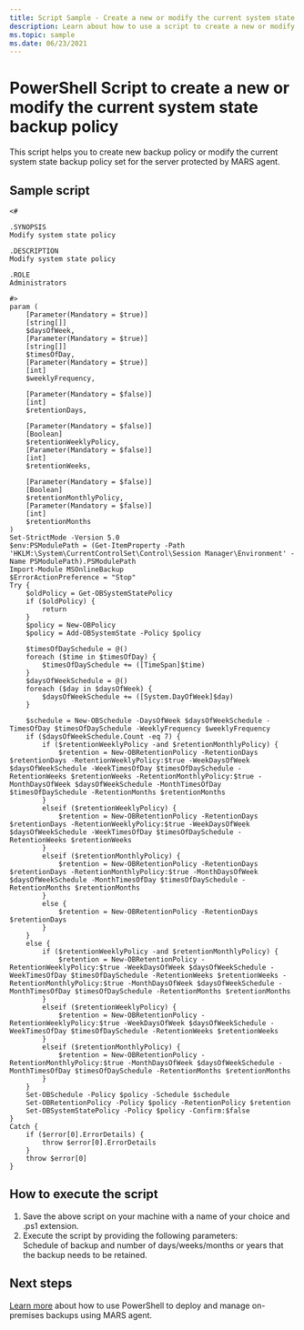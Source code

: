 ```yaml
---
title: Script Sample - Create a new or modify the current system state backup policy
description: Learn about how to use a script to create a new or modify the current system state backup policy.
ms.topic: sample
ms.date: 06/23/2021
---
```


#  PowerShell Script to create a new or modify the current system state backup policy

This script helps you to create new backup policy or modify the current system state backup policy set for the server protected by MARS agent.

## Sample script

```azurepowershell
<#

.SYNOPSIS
Modify system state policy

.DESCRIPTION
Modify system state policy

.ROLE
Administrators

#>
param (
    [Parameter(Mandatory = $true)]
    [string[]]
    $daysOfWeek,
    [Parameter(Mandatory = $true)]
    [string[]]
    $timesOfDay,
    [Parameter(Mandatory = $true)]
    [int]
    $weeklyFrequency,

    [Parameter(Mandatory = $false)]
    [int]
    $retentionDays,

    [Parameter(Mandatory = $false)]
    [Boolean]
    $retentionWeeklyPolicy,
    [Parameter(Mandatory = $false)]
    [int]
    $retentionWeeks,

    [Parameter(Mandatory = $false)]
    [Boolean]
    $retentionMonthlyPolicy,
    [Parameter(Mandatory = $false)]
    [int]
    $retentionMonths
)
Set-StrictMode -Version 5.0
$env:PSModulePath = (Get-ItemProperty -Path 'HKLM:\System\CurrentControlSet\Control\Session Manager\Environment' -Name PSModulePath).PSModulePath
Import-Module MSOnlineBackup
$ErrorActionPreference = "Stop"
Try {
    $oldPolicy = Get-OBSystemStatePolicy
    if ($oldPolicy) {
        return
    }
    $policy = New-OBPolicy
    $policy = Add-OBSystemState -Policy $policy

    $timesOfDaySchedule = @()
    foreach ($time in $timesOfDay) {
        $timesOfDaySchedule += ([TimeSpan]$time)
    }
    $daysOfWeekSchedule = @()
    foreach ($day in $daysOfWeek) {
        $daysOfWeekSchedule += ([System.DayOfWeek]$day)
    }

    $schedule = New-OBSchedule -DaysOfWeek $daysOfWeekSchedule -TimesOfDay $timesOfDaySchedule -WeeklyFrequency $weeklyFrequency
    if ($daysOfWeekSchedule.Count -eq 7) {
        if ($retentionWeeklyPolicy -and $retentionMonthlyPolicy) {
            $retention = New-OBRetentionPolicy -RetentionDays $retentionDays -RetentionWeeklyPolicy:$true -WeekDaysOfWeek $daysOfWeekSchedule -WeekTimesOfDay $timesOfDaySchedule -RetentionWeeks $retentionWeeks -RetentionMonthlyPolicy:$true -MonthDaysOfWeek $daysOfWeekSchedule -MonthTimesOfDay $timesOfDaySchedule -RetentionMonths $retentionMonths
        }
        elseif ($retentionWeeklyPolicy) {
            $retention = New-OBRetentionPolicy -RetentionDays $retentionDays -RetentionWeeklyPolicy:$true -WeekDaysOfWeek $daysOfWeekSchedule -WeekTimesOfDay $timesOfDaySchedule -RetentionWeeks $retentionWeeks
        }
        elseif ($retentionMonthlyPolicy) {
            $retention = New-OBRetentionPolicy -RetentionDays $retentionDays -RetentionMonthlyPolicy:$true -MonthDaysOfWeek $daysOfWeekSchedule -MonthTimesOfDay $timesOfDaySchedule -RetentionMonths $retentionMonths
        }
        else {
            $retention = New-OBRetentionPolicy -RetentionDays $retentionDays
        }
    }
    else {
        if ($retentionWeeklyPolicy -and $retentionMonthlyPolicy) {
            $retention = New-OBRetentionPolicy -RetentionWeeklyPolicy:$true -WeekDaysOfWeek $daysOfWeekSchedule -WeekTimesOfDay $timesOfDaySchedule -RetentionWeeks $retentionWeeks -RetentionMonthlyPolicy:$true -MonthDaysOfWeek $daysOfWeekSchedule -MonthTimesOfDay $timesOfDaySchedule -RetentionMonths $retentionMonths
        }
        elseif ($retentionWeeklyPolicy) {
            $retention = New-OBRetentionPolicy -RetentionWeeklyPolicy:$true -WeekDaysOfWeek $daysOfWeekSchedule -WeekTimesOfDay $timesOfDaySchedule -RetentionWeeks $retentionWeeks
        }
        elseif ($retentionMonthlyPolicy) {
            $retention = New-OBRetentionPolicy -RetentionMonthlyPolicy:$true -MonthDaysOfWeek $daysOfWeekSchedule -MonthTimesOfDay $timesOfDaySchedule -RetentionMonths $retentionMonths
        }
    }
    Set-OBSchedule -Policy $policy -Schedule $schedule
    Set-OBRetentionPolicy -Policy $policy -RetentionPolicy $retention
    Set-OBSystemStatePolicy -Policy $policy -Confirm:$false
}
Catch {
    if ($error[0].ErrorDetails) {
        throw $error[0].ErrorDetails
    }
    throw $error[0]
}

```

## How to execute the script

1. Save the above script on your machine with a name of your choice and .ps1 extension.
1. Execute the script by providing the following parameters: <br> Schedule of backup and number of days/weeks/months or years that the backup needs to be retained.

## Next steps

[Learn more](../backup-client-automation.md) about how to use PowerShell to deploy and manage on-premises backups using MARS agent.